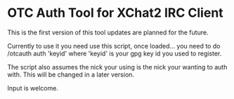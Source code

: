 OTC Auth Tool for XChat2 IRC Client
=======================================================
This is the first version of this tool
updates are planned for the future.

Currently to use it you need use this script, once
loaded... you need to do /otcauth auth 'keyid' 
where 'keyid' is your gpg key id you used to register.

The script also assumes the nick your using is the nick
your wanting to auth with. This will be changed in a 
later version.

Input is welcome.
